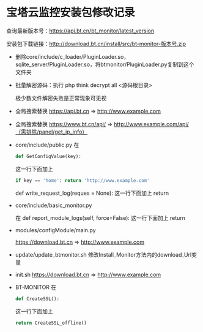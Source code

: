 # 宝塔云监控安装包修改记录

查询最新版本号：https://api.bt.cn/bt_monitor/latest_version

安装包下载链接：http://download.bt.cn/install/src/bt-monitor-版本号.zip

- 删除core/include/c_loader/PluginLoader.so，sqlite_server/PluginLoader.so，将btmonitor/PluginLoader.py复制到这个文件夹

- 批量解密源码：执行 php think decrypt all <源码根目录>

  极少数文件解密失败是正常现象可无视

- 全局搜索替换 https://api.bt.cn => http://www.example.com

- 全局搜索替换 https://www.bt.cn/api/ => http://www.example.com/api/（需排除/panel/get_ip_info）

- core/include/public.py 在 

  ```python
  def GetConfigValue(key):
  ```

  这一行下面加上

  ```python
  if key == 'home': return 'http://www.example.com'
  ```

  def write_request_log(reques = None): 这一行下面加上 return

- core/include/basic_monitor.py

  在 def report_module_logs(self, force=False): 这一行下面加上 return

- modules/configModule/main.py

  https://download.bt.cn => http://www.example.com

- update/update_btmonitor.sh 修改Install_Monitor方法内的download_Url变量

- init.sh   https://download.bt.cn => http://www.example.com

- BT-MONITOR 在

  ```python
  def CreateSSL():
  ```

  这一行下面加上

  ```python
  return CreateSSL_offline()
  ```

